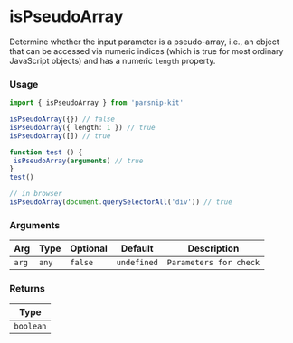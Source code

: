 # isPseudoArray
      
Determine whether the input parameter is a pseudo-array, i.e., an object that can be accessed via numeric indices (which is true for most ordinary JavaScript objects) and has a numeric `length` property.

### Usage

```ts
import { isPseudoArray } from 'parsnip-kit'

isPseudoArray({}) // false
isPseudoArray({ length: 1 }) // true
isPseudoArray([]) // true

function test () {
 isPseudoArray(arguments) // true
}
test()

// in browser
isPseudoArray(document.querySelectorAll('div')) // true
```

      
### Arguments
      
| Arg | Type | Optional | Default | Description |
| --- | --- | --- | --- | --- |
| `arg` | `any` | `false` | `undefined` | `Parameters for check` |
      
### Returns

| Type |
| ---  |
| `boolean`  |